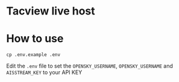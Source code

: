 # Tacview live host

# How to use
```
cp .env.example .env
```
Edit the `.env` file to set the `OPENSKY_USERNAME`, `OPENSKY_USERNAME` and `AISSTREAM_KEY` to your API KEY